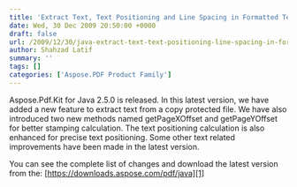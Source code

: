 ```yaml
---
title: 'Extract Text, Text Positioning and Line Spacing in Formatted Text in PDF using Java'
date: Wed, 30 Dec 2009 20:50:00 +0000
draft: false
url: /2009/12/30/java-extract-text-text-positioning-line-spacing-in-formatted-text-in-pdf/
author: Shahzad Latif
summary: ''
tags: []
categories: ['Aspose.PDF Product Family']
---
```


Aspose.Pdf.Kit for Java 2.5.0 is released. In this latest version, we have added a new feature to extract text from a copy protected file. We have also introduced two new methods named getPageXOffset and getPageYOffset for better stamping calculation. The text positioning calculation is also enhanced for precise text positioning. Some other text related improvements have been made in the latest version.

You can see the complete list of changes and download the latest version from the: [https://downloads.aspose.com/pdf/java][1]




[1]: https://downloads.aspose.com/pdf/java




